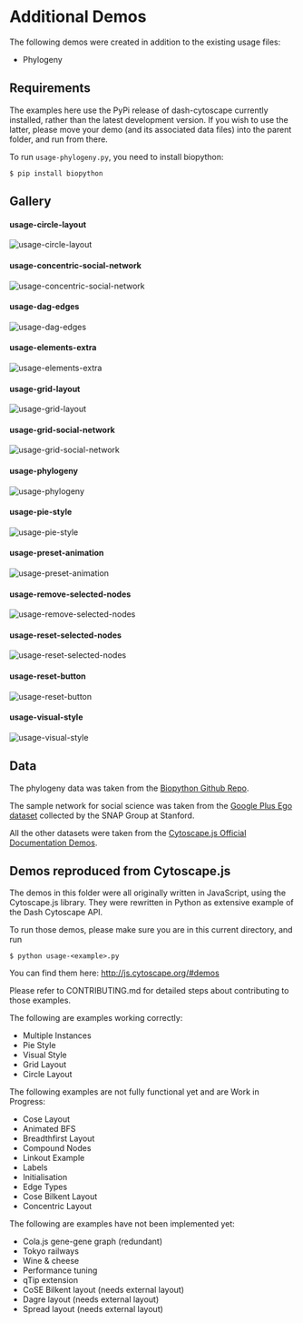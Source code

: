 # Additional Demos

The following demos were created in addition to the existing usage files:
* Phylogeny

## Requirements

The examples here use the PyPi release of dash-cytoscape currently installed, rather than the latest development version. If you wish to use the latter, please move your demo (and its associated data files) into the parent folder, and run from there.

To run `usage-phylogeny.py`, you need to install biopython:
```commandline
$ pip install biopython 
```

## Gallery

#### usage-circle-layout
![usage-circle-layout](images/usage-circle-layout.PNG)

#### usage-concentric-social-network
![usage-concentric-social-network](images/usage-concentric-social-network.PNG)

#### usage-dag-edges
![usage-dag-edges](images/usage-dag-edges.gif)

#### usage-elements-extra
![usage-elements-extra](images/usage-elements-extra.gif)

#### usage-grid-layout
![usage-grid-layout](images/usage-grid-layout.PNG)

#### usage-grid-social-network
![usage-grid-social-network](images/usage-grid-social-network.PNG)

#### usage-phylogeny
![usage-phylogeny](images/usage-phylogeny.gif)

#### usage-pie-style
![usage-pie-style](images/usage-pie-style.PNG)

#### usage-preset-animation
![usage-preset-animation](images/usage-preset-animation.gif)

#### usage-remove-selected-nodes
![usage-remove-selected-nodes](images/usage-remove-selected-nodes.gif)

#### usage-reset-selected-nodes
![usage-reset-selected-nodes](images/usage-reset-selected-nodes.gif)

#### usage-reset-button
![usage-reset-button](images/usage-reset-button.gif)

#### usage-visual-style
![usage-visual-style](images/usage-visual-style.PNG)

## Data

The phylogeny data was taken from the [Biopython Github Repo](https://github.com/biopython/biopython/blob/master/Tests/PhyloXML/apaf.xml). 

The sample network for social science was taken from the [Google Plus Ego dataset](http://snap.stanford.edu/data/) collected by the SNAP Group at Stanford.

All the other datasets were taken from the [Cytoscape.js Official Documentation Demos](https://github.com/cytoscape/cytoscape.js/tree/master/documentation/demos).

## Demos reproduced from Cytoscape.js

The demos in this folder were all originally written in JavaScript, using the Cytoscape.js library. They were rewritten in Python as extensive example of the Dash Cytoscape API.

To run those demos, please make sure you are in this current directory, and run
```commandline
$ python usage-<example>.py
```

You can find them here: http://js.cytoscape.org/#demos

Please refer to CONTRIBUTING.md for detailed steps about contributing to those examples.

The following are examples working correctly:
* Multiple Instances
* Pie Style
* Visual Style
* Grid Layout
* Circle Layout

The following examples are not fully functional yet and are Work in Progress:
* Cose Layout
* Animated BFS
* Breadthfirst Layout
* Compound Nodes
* Linkout Example
* Labels
* Initialisation
* Edge Types
* Cose Bilkent Layout
* Concentric Layout


The following are examples have not been implemented yet:
* Cola.js gene-gene graph (redundant)
* Tokyo railways
* Wine & cheese
* Performance tuning
* qTip extension
* CoSE Bilkent layout (needs external layout)
* Dagre layout (needs external layout)
* Spread layout (needs external layout)
